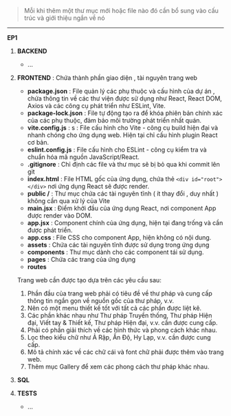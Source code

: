 > Mỗi khi thêm một thư mục mới hoặc file nào đó cần bổ sung vào cấu trúc và giới thiệu ngắn về nó

---



**EP1**

1. **BACKEND**

   * ...
2. **FRONTEND** : Chứa thành phần giao diện , tài nguyên trang web

   * **package.json** : File quản lý các phụ thuộc và cấu hình của dự án , chứa thông tin về các thư viện được sử 	dụng như React, React DOM, Axios và các công cụ phát triển như ESLint, Vite.
   * **package-lock.json** : File tự động tạo ra để khóa phiên bản chính xác của các phụ thuộc, đảm bảo môi trường phát triển nhất quán.
   * **vite.config.js** : s : File cấu hình cho Vite - công cụ build hiện đại và nhanh chóng cho ứng dụng web. Hiện tại chỉ cấu hình plugin React cơ bản.
   * **eslint.config.js** : File cấu hình cho ESLint - công cụ kiểm tra và chuẩn hóa mã nguồn JavaScript/React.
   * **.gitignore** : Chỉ định các file và thư mục sẽ bị bỏ qua khi commit lên git
   * **index.html** : File HTML gốc của ứng dụng, chứa thẻ `<div id="root"></div>` nơi ứng dụng React sẽ được render.
   * **public /** : Thư mục chứa các tài nguyên tĩnh ( ít thay đổi , duy nhất ) không cần qua xử lý của Vite
   * **main.jsx** : Điểm khởi đầu của ứng dụng React, nơi component App được render vào DOM.
   * **app.jsx** : Component chính của ứng dụng, hiện tại đang trống và cần được phát triển.
   * **app.css** : File CSS cho component App, hiện không có nội dung.
   * **assets** : Chứa các tài nguyên tĩnh được sử dụng trong ứng dụng
   * **components** : Thư mục dành cho các component tái sử dụng.
   * **pages** : Chứa các trang của ứng dụng
   * **routes**

   Trang web cần được tạo dựa trên các yêu cầu sau:

   1. Phần đầu của trang web phải có tiêu đề về thư pháp và cung cấp thông tin ngắn gọn về nguồn gốc của thư pháp, v.v.
   2. Nên có một menu thiết kế tốt với tất cả các phần được liệt kê.
   3. Các phần khác nhau như Thư pháp Truyền thống, Thư pháp Hiện đại, Viết tay & Thiết kế, Thư pháp Hiện đại, v.v. cần được cung cấp.
   4. Phải có phần giải thích về các hình thức và phong cách khác nhau.
   5. Lọc theo kiểu chữ như Ả Rập, Ấn Độ, Hy Lạp, v.v. cần được cung cấp.
   6. Mô tả chính xác về các chữ cái và font chữ phải được thêm vào trang web.
   7. Thêm mục Gallery để xem các phong cách thư pháp khác nhau.
3. **SQL**
4. **TESTS**

   * ...
